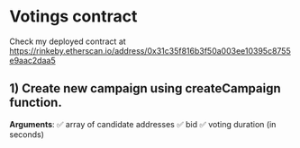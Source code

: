 # Votings contract
Check my deployed contract at https://rinkeby.etherscan.io/address/0x31c35f816b3f50a003ee10395c8755e9aac2daa5


## 1) Create new campaign  using **createCampaign** function. 
 **Arguments**: 
:white_check_mark: array of candidate addresses
:white_check_mark: bid
:white_check_mark: voting duration (in seconds)
